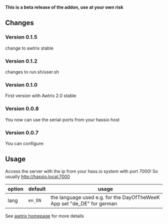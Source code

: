 **This is a beta release of the addon, use at your own risk**

## Changes
### Version 0.1.5
change to awtrix stable

### Version 0.1.2
changes to run.sh/user.sh

### Version 0.1.0 
First version with Awtrix 2.0 stable

### Version 0.0.8 
You now can use the serial-ports from your hassio host

### Version 0.0.7 
You can configure:

## Usage
Access the server with the ip from your hass.io system with port 7000!
So usually http://hassio.local:7000

|option|default|usage|
|---|---|---|
|lang|`en_EN`| the language used e.g. for the DayOfTheWeeK App set "de_DE" for german|

See [awtrix homepage](https://docs.blueforcer.de/#/v2/README) for more details
